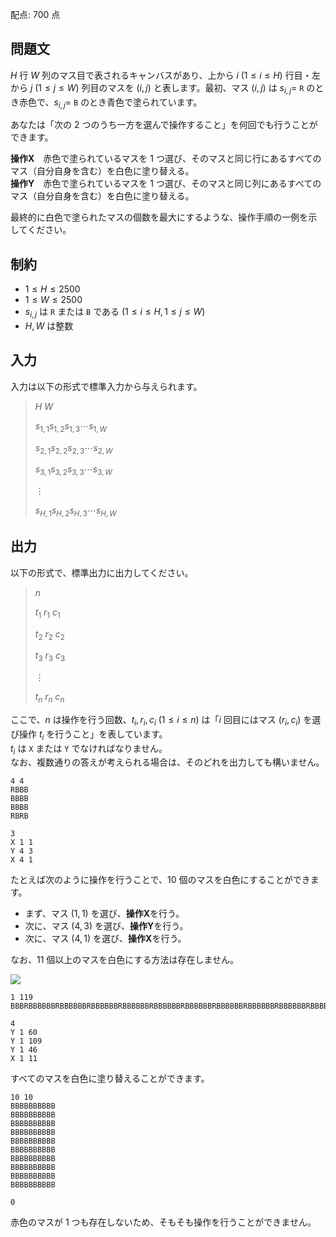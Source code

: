 配点: $700$ 点

## 問題文

$H$ 行 $W$ 列のマス目で表されるキャンバスがあり、上から $i$ $(1 \leq i \leq H)$ 行目・左から $j$ $(1 \leq j \leq W)$ 列目のマスを $(i, j)$ と表します。最初、マス $(i, j)$ は $s_{i, j}=$ `R` のとき赤色で、$s_{i, j}=$ `B` のとき青色で塗られています。

あなたは「次の $2$ つのうち一方を選んで操作すること」を何回でも行うことができます。

**操作X**　赤色で塗られているマスを $1$ つ選び、そのマスと同じ行にあるすべてのマス（自分自身を含む）を白色に塗り替える。<br>
**操作Y**　赤色で塗られているマスを $1$ つ選び、そのマスと同じ列にあるすべてのマス（自分自身を含む）を白色に塗り替える。  

最終的に白色で塗られたマスの個数を最大にするような、操作手順の一例を示してください。

## 制約

- $1 \leq H \leq 2500$
- $1 \leq W \leq 2500$
- $s_{i, j}$ は `R` または `B` である $(1 \leq i \leq H, 1 \leq j \leq W)$
- $H, W$ は整数

## 入力

入力は以下の形式で標準入力から与えられます。  

> $H$ $W$
> 
> $s_{1, 1}$$s_{1, 2}$$s_{1, 3}$$\cdots$$s_{1, W}$
> 
> $s_{2, 1}$$s_{2, 2}$$s_{2, 3}$$\cdots$$s_{2, W}$
> 
> $s_{3, 1}$$s_{3, 2}$$s_{3, 3}$$\cdots$$s_{3, W}$
> 
>  $\vdots$
> 
> $s_{H, 1}$$s_{H, 2}$$s_{H, 3}$$\cdots$$s_{H, W}$

## 出力

以下の形式で、標準出力に出力してください。

> $n$
> 
> $t_1$ $r_1$ $c_1$
> 
> $t_2$ $r_2$ $c_2$
> 
> $t_3$ $r_3$ $c_3$
> 
>  $\vdots$
> 
> $t_n$ $r_n$ $c_n$

ここで、$n$ は操作を行う回数、$t_i, r_i, c_i$ $(1 \leq i \leq n)$ は「$i$ 回目にはマス $(r_i, c_i)$ を選び操作 $t_i$ を行うこと」を表しています。<br>
$t_i$ は `X` または `Y` でなければなりません。<br>
なお、複数通りの答えが考えられる場合は、そのどれを出力しても構いません。  

```input1
4 4
RBBB
BBBB
BBBB
RBRB
```

```output1
3
X 1 1
Y 4 3
X 4 1
```

たとえば次のように操作を行うことで、$10$ 個のマスを白色にすることができます。

- まず、マス $(1, 1)$ を選び、**操作X**を行う。
- 次に、マス $(4, 3)$ を選び、**操作Y**を行う。
- 次に、マス $(4, 1)$ を選び、**操作X**を行う。

なお、$11$ 個以上のマスを白色にする方法は存在しません。

![](https://img.atcoder.jp/arc119/b0fde87f879b9dc90ca8788945f21bf2.png)

```input2
1 119
BBBRBBBBBBRBBBBBBRBBBBBBRBBBBBBRBBBBBBRBBBBBBRBBBBBBRBBBBBBRBBBBBBRBBBBBBRBBBBBBRBBBBBBRBBBBBBRBBBBBBRBBBBBBRBBBBBBRBBB
```

```output2
4
Y 1 60
Y 1 109
Y 1 46
X 1 11
```

すべてのマスを白色に塗り替えることができます。  

```input3
10 10
BBBBBBBBBB
BBBBBBBBBB
BBBBBBBBBB
BBBBBBBBBB
BBBBBBBBBB
BBBBBBBBBB
BBBBBBBBBB
BBBBBBBBBB
BBBBBBBBBB
BBBBBBBBBB
```

```output3
0
```

赤色のマスが $1$ つも存在しないため、そもそも操作を行うことができません。